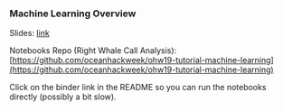 ### Machine Learning Overview

Slides: [link](https://docs.google.com/presentation/d/1W2rlm-0S8WCt6PqmNF4TBuB-kqqzmtgciALkvMW4p4U/edit?usp=sharing)

Notebooks Repo (Right Whale Call Analysis): [https://github.com/oceanhackweek/ohw19-tutorial-machine-learning](https://github.com/oceanhackweek/ohw19-tutorial-machine-learning)

Click on the binder link in the README so you can run the notebooks directly (possibly a bit slow).
